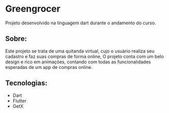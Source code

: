 # Greengrocer

Projeto desenvolvido na linguagem dart durante o andamento do curso.

## Sobre: 
Este projeto se trata de uma quitanda virtual, cujo o usuário realiza seu cadastro e faz suas compras de forma online, 
O projeto conta com um belo design e rico em animações, contando com todas as funcionalidades esperadas de um app de compras online.

## Tecnologias:
- Dart
- Flutter 
- GetX
